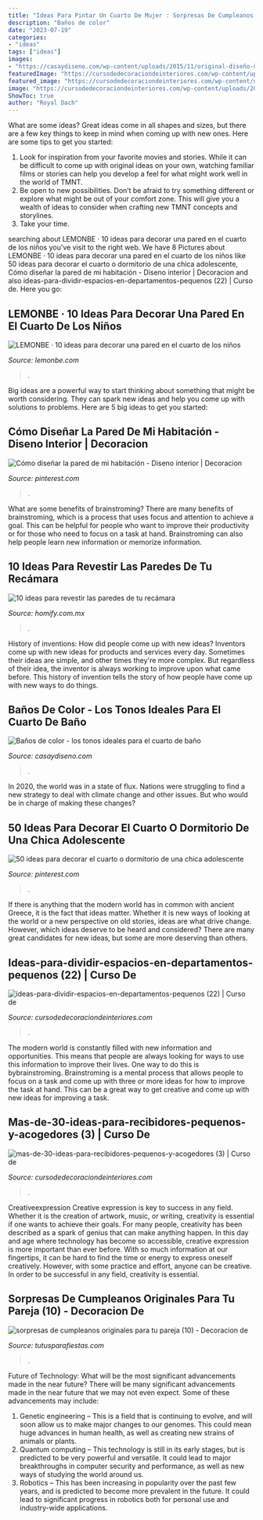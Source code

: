 ```yaml
---
title: "Ideas Para Pintar Un Cuarto De Mujer : Sorpresas De Cumpleanos Originales Para Tu Pareja (10)"
description: "Baños de color"
date: "2023-07-19"
categories:
- "ideas"
tags: ["ideas"]
images:
- "https://casaydiseno.com/wp-content/uploads/2015/11/original-diseño-ñ´baño-´color.jpeg"
featuredImage: "https://cursodedecoraciondeinteriores.com/wp-content/uploads/2017/06/ideas-para-dividir-espacios-en-departamentos-pequenos-22.jpg"
featured_image: "https://cursodedecoraciondeinteriores.com/wp-content/uploads/2017/08/mas-de-30-ideas-para-recibidores-pequenos-y-acogedores-3.jpg"
image: "https://cursodedecoraciondeinteriores.com/wp-content/uploads/2017/08/mas-de-30-ideas-para-recibidores-pequenos-y-acogedores-3.jpg"
ShowToc: true
author: "Royal Dach"
---
```



What are some ideas?
Great ideas come in all shapes and sizes, but there are a few key things to keep in mind when coming up with new ones. Here are some tips to get you started: 
1. Look for inspiration from your favorite movies and stories. While it can be difficult to come up with original ideas on your own, watching familiar films or stories can help you develop a feel for what might work well in the world of TMNT. 
2. Be open to new possibilities. Don’t be afraid to try something different or explore what might be out of your comfort zone. This will give you a wealth of ideas to consider when crafting new TMNT concepts and storylines. 
3. Take your time.

	

		
searching about LEMONBE · 10 ideas para decorar una pared en el cuarto de los niños you've visit to the right web. We have 8 Pictures about LEMONBE · 10 ideas para decorar una pared en el cuarto de los niños like 50 ideas para decorar el cuarto o dormitorio de una chica adolescente, Cómo diseñar la pared de mi habitación - Diseno interior | Decoracion and also ideas-para-dividir-espacios-en-departamentos-pequenos (22) | Curso de. Here you go:
		
    
## LEMONBE · 10 Ideas Para Decorar Una Pared En El Cuarto De Los Niños

<img loading=lazy src="https://lemonbe.com/wp-content/uploads/2016/04/lemonbe-10-ideas-para-decorar-una-pared-en-el-cuarto-de-los-ninos-01.jpg" onerror="this.onerror=null;this.src='https://tse1.mm.bing.net/th?id=OIP.OQmImvMmoa0-7-_2kCYeowHaLH&amp;pid=15.1';" alt="LEMONBE · 10 ideas para decorar una pared en el cuarto de los niños">

_Source: lemonbe.com_

>. 

	

Big ideas are a powerful way to start thinking about something that might be worth considering. They can spark new ideas and help you come up with solutions to problems. Here are 5 big ideas to get you started: 

    
## Cómo Diseñar La Pared De Mi Habitación - Diseno Interior | Decoracion

<img loading=lazy src="https://i.pinimg.com/736x/4b/19/46/4b1946417af877afb8a8f8e1f6498153.jpg" onerror="this.onerror=null;this.src='https://tse2.mm.bing.net/th?id=OIP.aQxj4HynZF_hQI8HIDR6RQHaHa&amp;pid=15.1';" alt="Cómo diseñar la pared de mi habitación - Diseno interior | Decoracion">

_Source: pinterest.com_

>. 

	

What are some benefits of brainstroming?
There are many benefits of brainstroming, which is a process that uses focus and attention to achieve a goal. This can be helpful for people who want to improve their productivity or for those who need to focus on a task at hand. Brainstroming can also help people learn new information or memorize information.

    
## 10 Ideas Para Revestir Las Paredes De Tu Recámara

<img loading=lazy src="https://images.homify.com/images/a_0,c_fit,f_auto,q_auto,w_1108/v1487562817/p/photo/image/1848993/IMG_0822/fotos-de-de-estilo-de.jpg" onerror="this.onerror=null;this.src='https://tse2.mm.bing.net/th?id=OIP.7k0Zxh7tN6Yd8pE1gxQWLgHaFj&amp;pid=15.1';" alt="10 ideas para revestir las paredes de tu recámara">

_Source: homify.com.mx_

>. 

	

History of inventions: How did people come up with new ideas?
Inventors come up with new ideas for products and services every day. Sometimes their ideas are simple, and other times they're more complex. But regardless of their idea, the inventor is always working to improve upon what came before. This history of invention tells the story of how people have come up with new ways to do things.

    
## Baños De Color - Los Tonos Ideales Para El Cuarto De Baño

<img loading=lazy src="https://casaydiseno.com/wp-content/uploads/2015/11/original-diseño-ñ´baño-´color.jpeg" onerror="this.onerror=null;this.src='https://tse2.mm.bing.net/th?id=OIP.kKWGyqzorAh3ge8C4jdnxgHaJ3&amp;pid=15.1';" alt="Baños de color - los tonos ideales para el cuarto de baño">

_Source: casaydiseno.com_

>. 

	

In 2020, the world was in a state of flux. Nations were struggling to find a new strategy to deal with climate change and other issues. But who would be in charge of making these changes?

    
## 50 Ideas Para Decorar El Cuarto O Dormitorio De Una Chica Adolescente

<img loading=lazy src="https://i.pinimg.com/736x/eb/94/0d/eb940d0c584a9e745d3b7090eee41eaf.jpg" onerror="this.onerror=null;this.src='https://tse3.mm.bing.net/th?id=OIP.cvza7CPmwzHPLl7XYFaNJQHaLH&amp;pid=15.1';" alt="50 ideas para decorar el cuarto o dormitorio de una chica adolescente">

_Source: pinterest.com_

>. 

	

If there is anything that the modern world has in common with ancient Greece, it is the fact that ideas matter. Whether it is new ways of looking at the world or a new perspective on old stories, ideas are what drive change. However, which ideas deserve to be heard and considered? There are many great candidates for new ideas, but some are more deserving than others.

    
## Ideas-para-dividir-espacios-en-departamentos-pequenos (22) | Curso De

<img loading=lazy src="https://cursodedecoraciondeinteriores.com/wp-content/uploads/2017/06/ideas-para-dividir-espacios-en-departamentos-pequenos-22.jpg" onerror="this.onerror=null;this.src='https://tse3.mm.bing.net/th?id=OIP.5UOjIbBHHzi14vG6CrH3fgHaJ4&amp;pid=15.1';" alt="ideas-para-dividir-espacios-en-departamentos-pequenos (22) | Curso de">

_Source: cursodedecoraciondeinteriores.com_

>. 

	

The modern world is constantly filled with new information and opportunities. This means that people are always looking for ways to use this information to improve their lives. One way to do this is bybrainstroming. Brainstroming is a mental process that allows people to focus on a task and come up with three or more ideas for how to improve the task at hand. This can be a great way to get creative and come up with new ideas for improving a task.

    
## Mas-de-30-ideas-para-recibidores-pequenos-y-acogedores (3) | Curso De

<img loading=lazy src="https://cursodedecoraciondeinteriores.com/wp-content/uploads/2017/08/mas-de-30-ideas-para-recibidores-pequenos-y-acogedores-3.jpg" onerror="this.onerror=null;this.src='https://tse2.mm.bing.net/th?id=OIP.ISrLiuob3gJOcL5SZOY2QAHaJ4&amp;pid=15.1';" alt="mas-de-30-ideas-para-recibidores-pequenos-y-acogedores (3) | Curso de">

_Source: cursodedecoraciondeinteriores.com_

>. 

	

Creativeexpression
Creative expression is key to success in any field. Whether it is the creation of artwork, music, or writing, creativity is essential if one wants to achieve their goals. For many people, creativity has been described as a spark of genius that can make anything happen. In this day and age where technology has become so accessible, creative expression is more important than ever before. With so much information at our fingertips, it can be hard to find the time or energy to express oneself creatively. However, with some practice and effort, anyone can be creative. In order to be successful in any field, creativity is essential.

    
## Sorpresas De Cumpleanos Originales Para Tu Pareja (10) - Decoracion De

<img loading=lazy src="https://tutusparafiestas.com/wp-content/uploads/2017/11/sorpresas-de-cumpleanos-originales-para-tu-pareja-10.jpg" onerror="this.onerror=null;this.src='https://tse2.mm.bing.net/th?id=OIP.dEqKvH6ZyBnL9MG9PqyU2gHaHV&amp;pid=15.1';" alt="sorpresas de cumpleanos originales para tu pareja (10) - Decoracion de">

_Source: tutusparafiestas.com_

>. 

	

Future of Technology: What will be the most significant advancements made in the near future?
There will be many significant advancements made in the near future that we may not even expect. Some of these advancements may include: 
1. Genetic engineering – This is a field that is continuing to evolve, and will soon allow us to make major changes to our genomes. This could mean huge advances in human health, as well as creating new strains of animals or plants. 
2. Quantum computing – This technology is still in its early stages, but is predicted to be very powerful and versatile. It could lead to major breakthroughs in computer security and performance, as well as new ways of studying the world around us. 
3. Robotics – This has been increasing in popularity over the past few years, and is predicted to become more prevalent in the future. It could lead to significant progress in robotics both for personal use and industry-wide applications. 

